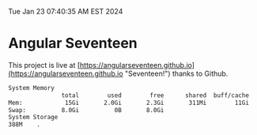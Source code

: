 Tue Jan 23 07:40:35 AM EST 2024

# Angular Seventeen


This project is live at [https://angularseventeen.github.io](https://angularseventeen.github.io "Seventeen!") thanks to Github.

```bash
System Memory
               total        used        free      shared  buff/cache   available
Mem:            15Gi       2.0Gi       2.3Gi       311Mi        11Gi        13Gi
Swap:          8.0Gi          0B       8.0Gi
System Storage
388M	.

